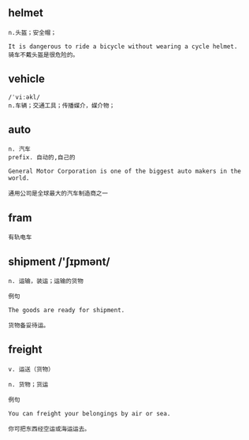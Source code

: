 ## helmet
```
n.头盔；安全帽；

It is dangerous to ride a bicycle without wearing a cycle helmet.
骑车不戴头盔是很危险的。
```

## vehicle
```
/ˈviːəkl/
n.车辆；交通工具；传播媒介，媒介物；
```

## auto
```
n. 汽车
prefix. 自动的,自己的

General Motor Corporation is one of the biggest auto makers in the world.

通用公司是全球最大的汽车制造商之一
```

## fram
```
有轨电车
```
## shipment /'ʃɪpmənt/
```
n. 运输，装运；运输的货物

例句

The goods are ready for shipment.

货物备妥待运。
```
## freight
```
v. 运送（货物）

n. 货物；货运

例句

You can freight your belongings by air or sea.

你可把东西经空运或海运运去。
```